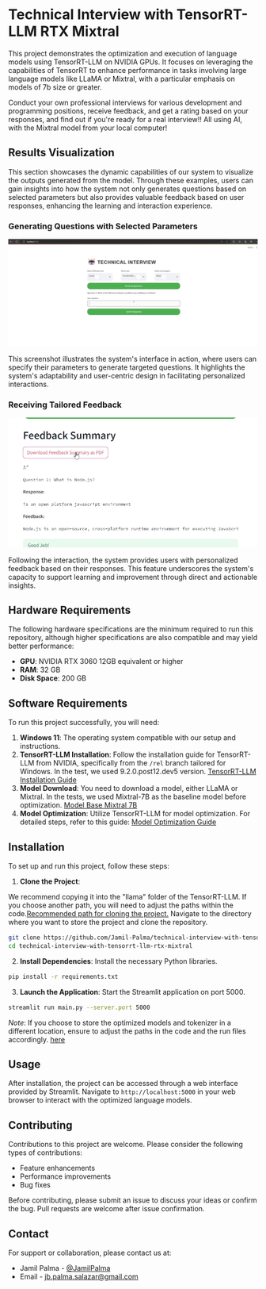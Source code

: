 # Technical Interview with TensorRT-LLM RTX Mixtral

This project demonstrates the optimization and execution of language models using TensorRT-LLM on NVIDIA GPUs. It focuses on leveraging the capabilities of TensorRT to enhance performance in tasks involving large language models like LLaMA or Mixtral, with a particular emphasis on models of 7b size or greater.

Conduct your own professional interviews for various development and programming positions, receive feedback, and get a rating based on your responses, and find out if you're ready for a real interview!! All using AI, with the Mixtral model from your local computer!



## Results Visualization

This section showcases the dynamic capabilities of our system to visualize the outputs generated from the model. Through these examples, users can gain insights into how the system not only generates questions based on selected parameters but also provides valuable feedback based on user responses, enhancing the learning and interaction experience.

### Generating Questions with Selected Parameters

![Generating Questions](images/screen_1.png "Example of generating questions with selected parameters")

This screenshot illustrates the system's interface in action, where users can specify their parameters to generate targeted questions. It highlights the system's adaptability and user-centric design in facilitating personalized interactions.

### Receiving Tailored Feedback

![Receiving Feedback](images/screen_2.png "Example of receiving feedback based on user responses")

Following the interaction, the system provides users with personalized feedback based on their responses. This feature underscores the system's capacity to support learning and improvement through direct and actionable insights.



## Hardware Requirements

The following hardware specifications are the minimum required to run this repository, although higher specifications are also compatible and may yield better performance:

- **GPU**: NVIDIA RTX 3060 12GB equivalent or higher
- **RAM**: 32 GB
- **Disk Space**: 200 GB

## Software Requirements

To run this project successfully, you will need:

1. **Windows 11**: The operating system compatible with our setup and instructions.
2. **TensorRT-LLM Installation**: Follow the installation guide for TensorRT-LLM from NVIDIA, specifically from the `/rel` branch tailored for Windows. In the test, we used 9.2.0.post12.dev5 version. [TensorRT-LLM Installation Guide](https://github.com/NVIDIA/TensorRT-LLM/tree/rel/windows)
3. **Model Download**: You need to download a model, either LLaMA or Mixtral. In the tests, we used Mixtral-7B as the baseline model before optimization. [Model Base Mixtral 7B](https://huggingface.co/mistralai/Mistral-7B-v0.1)
4. **Model Optimization**: Utilize TensorRT-LLM for model optimization. For detailed steps, refer to this guide: [Model Optimization Guide](https://github.com/NVIDIA/TensorRT-LLM/tree/rel/examples/llama)


## Installation

To set up and run this project, follow these steps:

1. **Clone the Project**: 

We recommend copying it into the "llama" folder of the TensorRT-LLM. If you choose another path, you will need to adjust the paths within the code.[Recommended path for cloning the project.](https://github.com/NVIDIA/TensorRT-LLM/tree/rel/examples/llama)
Navigate to the directory where you want to store the project and clone the repository.

```bash
git clone https://github.com/Jamil-Palma/technical-interview-with-tensorrt-llm-rtx-mixtral.git
cd technical-interview-with-tensorrt-llm-rtx-mixtral
```

2. **Install Dependencies**: Install the necessary Python libraries.

```bash
pip install -r requirements.txt
```

3. **Launch the Application**: Start the Streamlit application on port 5000.

```bash
streamlit run main.py --server.port 5000
```

*Note*: If you choose to store the optimized models and tokenizer in a different location, ensure to adjust the paths in the code and the run files accordingly. [here](https://github.com/Jamil-Palma/technical-interview-with-tensorrt-llm-rtx-mixtral/blob/main/main.py#L23)

## Usage

After installation, the project can be accessed through a web interface provided by Streamlit. Navigate to `http://localhost:5000` in your web browser to interact with the optimized language models.

## Contributing

Contributions to this project are welcome. Please consider the following types of contributions:

- Feature enhancements
- Performance improvements
- Bug fixes

Before contributing, please submit an issue to discuss your ideas or confirm the bug. Pull requests are welcome after issue confirmation.

## Contact

For support or collaboration, please contact us at:

- Jamil Palma - [@JamilPalma](https://twitter.com/JaB_g_g)
- Email - jb.palma.salazar@gmail.com
```
